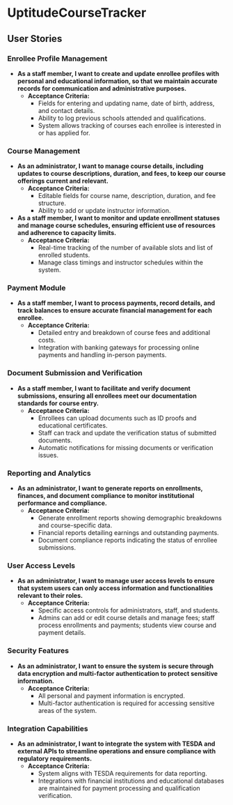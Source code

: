 # UptitudeCourseTracker

## User Stories

### Enrollee Profile Management

- **As a staff member, I want to create and update enrollee profiles with personal and educational information, so that we maintain accurate records for communication and administrative purposes.**
  - **Acceptance Criteria:**
    - Fields for entering and updating name, date of birth, address, and contact details.
    - Ability to log previous schools attended and qualifications.
    - System allows tracking of courses each enrollee is interested in or has applied for.

### Course Management

- **As an administrator, I want to manage course details, including updates to course descriptions, duration, and fees, to keep our course offerings current and relevant.**
  - **Acceptance Criteria:**
    - Editable fields for course name, description, duration, and fee structure.
    - Ability to add or update instructor information.
- **As a staff member, I want to monitor and update enrollment statuses and manage course schedules, ensuring efficient use of resources and adherence to capacity limits.**
  - **Acceptance Criteria:**
    - Real-time tracking of the number of available slots and list of enrolled students.
    - Manage class timings and instructor schedules within the system.

### Payment Module

- **As a staff member, I want to process payments, record details, and track balances to ensure accurate financial management for each enrollee.**
  - **Acceptance Criteria:**
    - Detailed entry and breakdown of course fees and additional costs.
    - Integration with banking gateways for processing online payments and handling in-person payments.

### Document Submission and Verification

- **As a staff member, I want to facilitate and verify document submissions, ensuring all enrollees meet our documentation standards for course entry.**
  - **Acceptance Criteria:**
    - Enrollees can upload documents such as ID proofs and educational certificates.
    - Staff can track and update the verification status of submitted documents.
    - Automatic notifications for missing documents or verification issues.

### Reporting and Analytics

- **As an administrator, I want to generate reports on enrollments, finances, and document compliance to monitor institutional performance and compliance.**
  - **Acceptance Criteria:**
    - Generate enrollment reports showing demographic breakdowns and course-specific data.
    - Financial reports detailing earnings and outstanding payments.
    - Document compliance reports indicating the status of enrollee submissions.

### User Access Levels

- **As an administrator, I want to manage user access levels to ensure that system users can only access information and functionalities relevant to their roles.**
  - **Acceptance Criteria:**
    - Specific access controls for administrators, staff, and students.
    - Admins can add or edit course details and manage fees; staff process enrollments and payments; students view course and payment details.

### Security Features

- **As an administrator, I want to ensure the system is secure through data encryption and multi-factor authentication to protect sensitive information.**
  - **Acceptance Criteria:**
    - All personal and payment information is encrypted.
    - Multi-factor authentication is required for accessing sensitive areas of the system.

### Integration Capabilities

- **As an administrator, I want to integrate the system with TESDA and external APIs to streamline operations and ensure compliance with regulatory requirements.**
  - **Acceptance Criteria:**
    - System aligns with TESDA requirements for data reporting.
    - Integrations with financial institutions and educational databases are maintained for payment processing and qualification verification.
